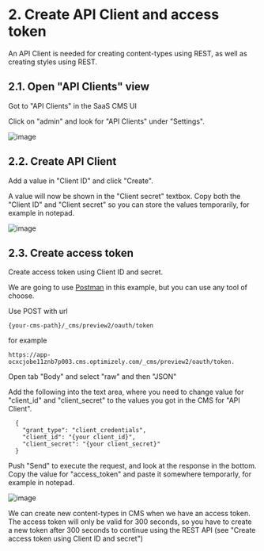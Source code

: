 # 2. Create API Client and access token
An API Client is needed for creating content-types using REST, as well as creating styles using REST.

## 2.1. Open "API Clients" view
Got to "API Clients" in the SaaS CMS UI

Click on "admin" and look for "API Clients" under "Settings".

![image](https://github.com/user-attachments/assets/e11ca5be-f6e9-43f9-b297-f37169996206)

## 2.2. Create API Client
Add a value in "Client ID" and click "Create".

A value will now be shown in the "Client secret" textbox. Copy both the "Client ID" and "Client secret" so you can store the values temporarily, for example in notepad.

![image](https://github.com/user-attachments/assets/0bfc8c67-1d5a-4f7e-9ffb-d688077099d7)

## 2.3. Create access token
Create access token using Client ID and secret.

We are going to use [Postman](https://www.postman.com/downloads/) in this example, but you can use any tool of choose.

Use POST with url 

    {your-cms-path}/_cms/preview2/oauth/token

for example

    https://app-ocxcjobe11znb7p003.cms.optimizely.com/_cms/preview2/oauth/token.

Open tab "Body" and select "raw" and then "JSON"

Add the following into the text area, where you need to change value for "client_id" and "client_secret" to the values you got in the CMS for "API Client".

      {
        "grant_type": "client_credentials",
        "client_id": "{your client_id}",
        "client_secret": "{your client_secret}"
      }

Push "Send" to execute the request, and look at the response in the bottom. Copy the value for "access_token" and paste it somewhere temporarly, for example in notepad.

![image](https://github.com/user-attachments/assets/aab7f009-aa4d-447a-a242-bdd4687de883)

We can create new content-types in CMS when we have an access token. The access token will only be valid for 300 seconds, so you have to create a new token after 300 seconds to continue using the REST API (see "Create access token using Client ID and secret")